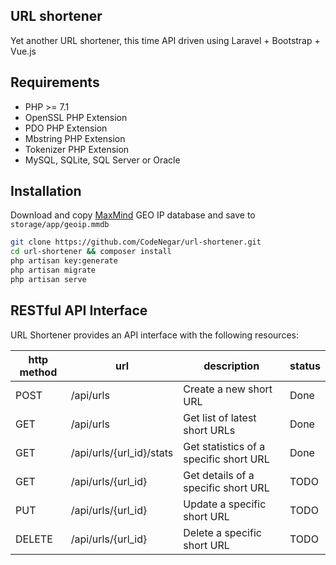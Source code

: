 ## URL shortener

Yet another URL shortener, this time API driven using Laravel + Bootstrap + Vue.js

## Requirements

- PHP >= 7.1
- OpenSSL PHP Extension
- PDO PHP Extension
- Mbstring PHP Extension
- Tokenizer PHP Extension
- MySQL, SQLite, SQL Server or Oracle

## Installation

Download and copy [MaxMind](https://geolite.maxmind.com/download/geoip/database/GeoLite2-City.mmdb.gz) GEO IP database and save to `storage/app/geoip.mmdb`

```bash
git clone https://github.com/CodeNegar/url-shortener.git
cd url-shortener && composer install
php artisan key:generate
php artisan migrate
php artisan serve
```
## RESTful API Interface

URL Shortener provides an API interface with the following resources:

http method | url | description | status
------------|-----|----------|------------
POST | /api/urls | Create a new short URL | Done
GET | /api/urls | Get list of latest short URLs | Done
GET | /api/urls/{url_id}/stats | Get statistics  of a specific short URL | Done
GET | /api/urls/{url_id} | Get details of a specific short URL | TODO
PUT | /api/urls/{url_id} | Update a specific short URL | TODO
DELETE | /api/urls/{url_id} | Delete a specific short URL | TODO
